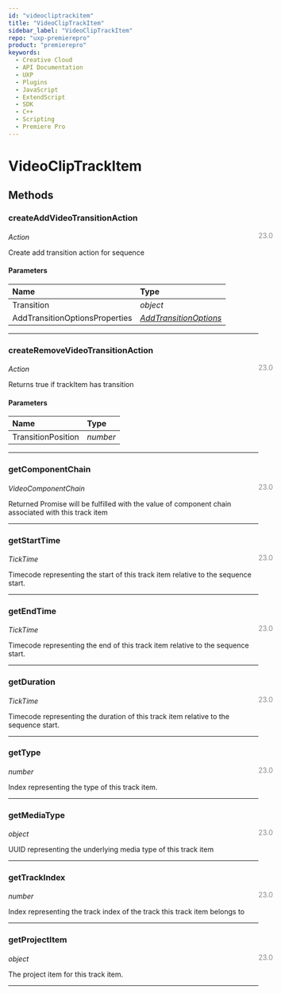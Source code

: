 ```yaml
---
id: "videocliptrackitem"
title: "VideoClipTrackItem"
sidebar_label: "VideoClipTrackItem"
repo: "uxp-premierepro"
product: "premierepro"
keywords:
  - Creative Cloud
  - API Documentation
  - UXP
  - Plugins
  - JavaScript
  - ExtendScript
  - SDK
  - C++
  - Scripting
  - Premiere Pro
---
```


# VideoClipTrackItem




## Methods

### createAddVideoTransitionAction
<span class="minversion" style="display: block; margin-bottom: -1em; margin-left: 36em; float:left; opacity:0.5;">23.0</span>

*Action*

Create add transition action for sequence

#### Parameters
| Name | Type |
| :------ | :------ |
| Transition | *object* |
| AddTransitionOptionsProperties | [*AddTransitionOptions*](/ppro_reference/classes/addtransitionoptions/) |
    
___

### createRemoveVideoTransitionAction
<span class="minversion" style="display: block; margin-bottom: -1em; margin-left: 36em; float:left; opacity:0.5;">23.0</span>

*Action*

Returns true if trackItem has transition

#### Parameters
| Name | Type |
| :------ | :------ |
| TransitionPosition | *number* |
    
___

### getComponentChain
<span class="minversion" style="display: block; margin-bottom: -1em; margin-left: 36em; float:left; opacity:0.5;">23.0</span>

*VideoComponentChain*

Returned Promise will be fulfilled with the value of component chain associated with this track item


___

### getStartTime
<span class="minversion" style="display: block; margin-bottom: -1em; margin-left: 36em; float:left; opacity:0.5;">23.0</span>

*TickTime*

Timecode representing the start of this track item relative to the sequence start.


___

### getEndTime
<span class="minversion" style="display: block; margin-bottom: -1em; margin-left: 36em; float:left; opacity:0.5;">23.0</span>

*TickTime*

Timecode representing the end of this track item relative to the sequence start.


___

### getDuration
<span class="minversion" style="display: block; margin-bottom: -1em; margin-left: 36em; float:left; opacity:0.5;">23.0</span>

*TickTime*

Timecode representing the duration of this track item relative to the sequence start.


___

### getType
<span class="minversion" style="display: block; margin-bottom: -1em; margin-left: 36em; float:left; opacity:0.5;">23.0</span>

*number*

Index representing the type of this track item.


___

### getMediaType
<span class="minversion" style="display: block; margin-bottom: -1em; margin-left: 36em; float:left; opacity:0.5;">23.0</span>

*object*

UUID representing the underlying media type of this track item


___

### getTrackIndex
<span class="minversion" style="display: block; margin-bottom: -1em; margin-left: 36em; float:left; opacity:0.5;">23.0</span>

*number*

Index representing the track index of the track this track item belongs to


___

### getProjectItem
<span class="minversion" style="display: block; margin-bottom: -1em; margin-left: 36em; float:left; opacity:0.5;">23.0</span>

*object*

The project item for this track item.


___




